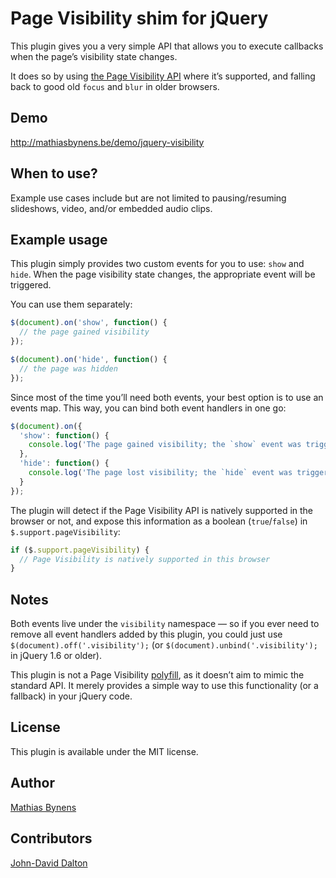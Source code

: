 # Page Visibility shim for jQuery

This plugin gives you a very simple API that allows you to execute callbacks when the page’s visibility state changes.

It does so by using [the Page Visibility API](http://www.w3.org/TR/page-visibility/) where it’s supported, and falling back to good old `focus` and `blur` in older browsers.

## Demo

<http://mathiasbynens.be/demo/jquery-visibility>

## When to use?

Example use cases include but are not limited to pausing/resuming slideshows, video, and/or embedded audio clips.

## Example usage

This plugin simply provides two custom events for you to use: `show` and `hide`. When the page visibility state changes, the appropriate event will be triggered.

You can use them separately:

```js
$(document).on('show', function() {
  // the page gained visibility
});
```

```js
$(document).on('hide', function() {
  // the page was hidden
});
```

Since most of the time you’ll need both events, your best option is to use an events map. This way, you can bind both event handlers in one go:

```js
$(document).on({
  'show': function() {
    console.log('The page gained visibility; the `show` event was triggered.');
  },
  'hide': function() {
    console.log('The page lost visibility; the `hide` event was triggered.');
  }
});
```

The plugin will detect if the Page Visibility API is natively supported in the browser or not, and expose this information as a boolean (`true`/`false`) in `$.support.pageVisibility`:

```js
if ($.support.pageVisibility) {
  // Page Visibility is natively supported in this browser
}
```

## Notes

Both events live under the `visibility` namespace — so if you ever need to remove all event handlers added by this plugin, you could just use `$(document).off('.visibility');` (or `$(document).unbind('.visibility');` in jQuery 1.6 or older).

This plugin is not a Page Visibility [polyfill](http://mths.be/polyfills), as it doesn’t aim to mimic the standard API. It merely provides a simple way to use this functionality (or a fallback) in your jQuery code.

## License

This plugin is available under the MIT license.

## Author

[Mathias Bynens](http://mathiasbynens.be/)

## Contributors

[John-David Dalton](http://allyoucanleet.com/)
